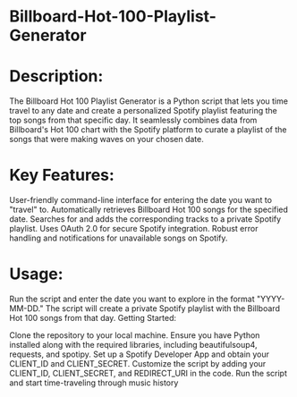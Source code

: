 # Billboard-Hot-100-Playlist-Generator

# Description:

The Billboard Hot 100 Playlist Generator is a Python script that lets you time travel to any date and create a personalized Spotify playlist featuring the top songs from that specific day. It seamlessly combines data from Billboard's Hot 100 chart with the Spotify platform to curate a playlist of the songs that were making waves on your chosen date.

# Key Features:

User-friendly command-line interface for entering the date you want to "travel" to.
Automatically retrieves Billboard Hot 100 songs for the specified date.
Searches for and adds the corresponding tracks to a private Spotify playlist.
Uses OAuth 2.0 for secure Spotify integration.
Robust error handling and notifications for unavailable songs on Spotify.

# Usage:

Run the script and enter the date you want to explore in the format "YYYY-MM-DD."
The script will create a private Spotify playlist with the Billboard Hot 100 songs from that day.
Getting Started:

Clone the repository to your local machine.
Ensure you have Python installed along with the required libraries, including beautifulsoup4, requests, and spotipy.
Set up a Spotify Developer App and obtain your CLIENT_ID and CLIENT_SECRET.
Customize the script by adding your CLIENT_ID, CLIENT_SECRET, and REDIRECT_URI in the code.
Run the script and start time-traveling through music history
